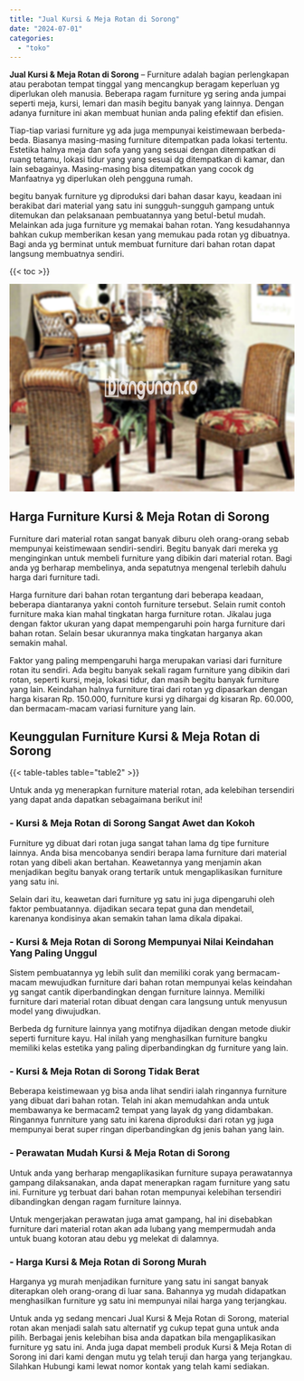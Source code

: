 ```yaml
---
title: "Jual Kursi & Meja Rotan di Sorong"
date: "2024-07-01"
categories: 
  - "toko"
---
```


**Jual Kursi & Meja Rotan di Sorong** – Furniture adalah bagian perlengkapan atau perabotan tempat tinggal yang mencangkup beragam keperluan yg diperlukan oleh manusia. Beberapa ragam furniture yg sering anda jumpai seperti meja, kursi, lemari dan masih begitu banyak yang lainnya. Dengan adanya furniture ini akan membuat hunian anda paling efektif dan efisien.

Tiap-tiap variasi furniture yg ada juga mempunyai keistimewaan berbeda-beda. Biasanya masing-masing furniture ditempatkan pada lokasi tertentu. Estetika halnya meja dan sofa yang yang sesuai dengan ditempatkan di ruang tetamu, lokasi tidur yang yang sesuai dg ditempatkan di kamar, dan lain sebagainya. Masing-masing bisa ditempatkan yang cocok dg Manfaatnya yg diperlukan oleh pengguna rumah.

begitu banyak furniture yg diproduksi dari bahan dasar kayu, keadaan ini berakibat dari material yang satu ini sungguh-sungguh gampang untuk ditemukan dan pelaksanaan pembuatannya yang betul-betul mudah. Melainkan ada juga furniture yg memakai bahan rotan. Yang kesudahannya bahkan cukup memberikan kesan yang memukau pada rotan yg dibuatnya. Bagi anda yg berminat untuk membuat furniture dari bahan rotan dapat langsung membuatnya sendiri.

{{< toc >}}

![Jual Kursi & Meja Rotan di Sorong](/images/kursi-meja-rotan-murah18.png)

## Harga Furniture Kursi & Meja Rotan di Sorong

Furniture dari material rotan sangat banyak diburu oleh orang-orang sebab mempunyai keistimewaan sendiri-sendiri. Begitu banyak dari mereka yg menginginkan untuk membeli furniture yang dibikin dari material rotan. Bagi anda yg berharap membelinya, anda sepatutnya mengenal terlebih dahulu harga dari furniture tadi.

Harga furniture dari bahan rotan tergantung dari beberapa keadaan, beberapa diantaranya yakni contoh furniture tersebut. Selain rumit contoh furniture maka kian mahal tingkatan harga furniture rotan. Jikalau juga dengan faktor ukuran yang dapat mempengaruhi poin harga furniture dari bahan rotan. Selain besar ukurannya maka tingkatan harganya akan semakin mahal.

Faktor yang paling mempengaruhi harga merupakan variasi dari furniture rotan itu sendiri. Ada begitu banyak sekali ragam furniture yang dibikin dari rotan, seperti kursi, meja, lokasi tidur, dan masih begitu banyak furniture yang lain. Keindahan halnya furniture tirai dari rotan yg dipasarkan dengan harga kisaran Rp. 150.000, furniture kursi yg dihargai dg kisaran Rp. 60.000, dan bermacam-macam variasi furniture yang lain.

## Keunggulan Furniture Kursi & Meja Rotan di Sorong

{{< table-tables table="table2" >}}

Untuk anda yg menerapkan furniture material rotan, ada kelebihan tersendiri yang dapat anda dapatkan sebagaimana berikut ini!

### \- Kursi & Meja Rotan di Sorong Sangat Awet dan Kokoh

Furniture yg dibuat dari rotan juga sangat tahan lama dg tipe furniture lainnya. Anda bisa mencobanya sendiri berapa lama furniture dari material rotan yang dibeli akan bertahan. Keawetannya yang menjamin akan menjadikan begitu banyak orang tertarik untuk mengaplikasikan furniture yang satu ini.

Selain dari itu, keawetan dari furniture yg satu ini juga dipengaruhi oleh faktor pembuatannya. dijadikan secara tepat guna dan mendetail, karenanya kondisinya akan semakin tahan lama dikala dipakai.

### \- Kursi & Meja Rotan di Sorong Mempunyai Nilai Keindahan Yang Paling Unggul

Sistem pembuatannya yg lebih sulit dan memiliki corak yang bermacam-macam mewujudkan furniture dari bahan rotan mempunyai kelas keindahan yg sangat cantik diperbandingkan dengan furniture lainnya. Memiliki furniture dari material rotan dibuat dengan cara langsung untuk menyusun model yang diwujudkan.

Berbeda dg furniture lainnya yang motifnya dijadikan dengan metode diukir seperti furniture kayu. Hal inilah yang menghasilkan furniture bangku memiliki kelas estetika yang paling diperbandingkan dg furniture yang lain.

### \- Kursi & Meja Rotan di Sorong Tidak Berat

Beberapa keistimewaan yg bisa anda lihat sendiri ialah ringannya furniture yang dibuat dari bahan rotan. Telah ini akan memudahkan anda untuk membawanya ke bermacam2 tempat yang layak dg yang didambakan. Ringannya funrniture yang satu ini karena diproduksi dari rotan yg juga mempunyai berat super ringan diperbandingkan dg jenis bahan yang lain.

### \- Perawatan Mudah Kursi & Meja Rotan di Sorong

Untuk anda yang berharap mengaplikasikan furniture supaya perawatannya gampang dilaksanakan, anda dapat menerapkan ragam furniture yang satu ini. Furniture yg terbuat dari bahan rotan mempunyai kelebihan tersendiri dibandingkan dengan ragam furniture lainnya.

Untuk mengerjakan perawatan juga amat gampang, hal ini disebabkan furniture dari material rotan akan ada lubang yang mempermudah anda untuk buang kotoran atau debu yg melekat di dalamnya.

### \- Harga Kursi & Meja Rotan di Sorong Murah

Harganya yg murah menjadikan furniture yang satu ini sangat banyak diterapkan oleh orang-orang di luar sana. Bahannya yg mudah didapatkan menghasilkan furniture yg satu ini mempunyai nilai harga yang terjangkau.

Untuk anda yg sedang mencari Jual Kursi & Meja Rotan di Sorong, material rotan akan menjadi salah satu alternatif yg cukup tepat guna untuk anda pilih. Berbagai jenis kelebihan bisa anda dapatkan bila mengaplikasikan furniture yg satu ini. Anda juga dapat membeli produk Kursi & Meja Rotan di Sorong ini dari kami dengan mutu yg telah teruji dan harga yang terjangkau. Silahkan Hubungi kami lewat nomor kontak yang telah kami sediakan.
